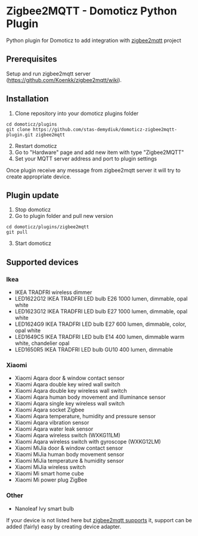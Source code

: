 # Zigbee2MQTT - Domoticz Python Plugin
Python plugin for Domoticz to add integration with [zigbee2mqtt](https://github.com/Koenkk/zigbee2mqtt) project

## Prerequisites

Setup and run zigbee2mqtt server (https://github.com/Koenkk/zigbee2mqtt/wiki).

## Installation

1. Clone repository into your domoticz plugins folder
```
cd domoticz/plugins
git clone https://github.com/stas-demydiuk/domoticz-zigbee2mqtt-plugin.git zigbee2mqtt
```
2. Restart domoticz
3. Go to "Hardware" page and add new item with type "Zigbee2MQTT"
4. Set your MQTT server address and port to plugin settings

Once plugin receive any message from zigbee2mqtt server it will try to create appropriate device.

## Plugin update

1. Stop domoticz
2. Go to plugin folder and pull new version
```
cd domoticz/plugins/zigbee2mqtt
git pull
```
3. Start domoticz

## Supported devices

### Ikea

- IKEA TRADFRI wireless dimmer
- LED1622G12 IKEA TRADFRI LED bulb E26 1000 lumen, dimmable, opal white
- LED1623G12 IKEA TRADFRI LED bulb E27 1000 lumen, dimmable, opal white
- LED1624G9 IKEA TRADFRI LED bulb E27 600 lumen, dimmable, color, opal white
- LED1649C5 IKEA TRADFRI LED bulb E14 400 lumen, dimmable warm white, chandelier opal
- LED1650R5 IKEA TRADFRI LED bulb GU10 400 lumen, dimmable

### Xiaomi

- Xiaomi Aqara door & window contact sensor
- Xiaomi Aqara double key wired wall switch
- Xiaomi Aqara double key wireless wall switch
- Xiaomi Aqara human body movement and illuminance sensor
- Xiaomi Aqara single key wireless wall switch
- Xiaomi Aqara socket Zigbee
- Xiaomi Aqara temperature, humidity and pressure sensor
- Xiaomi Aqara vibration sensor
- Xiaomi Aqara water leak sensor
- Xiaomi Aqara wireless switch (WXKG11LM)
- Xiaomi Aqara wireless switch with gyroscope (WXKG12LM)
- Xiaomi MiJia door & window contact sensor
- Xiaomi MiJia human body movement sensor
- Xiaomi MiJia temperature & humidity sensor
- Xiaomi MiJia wireless switch
- Xiaomi Mi smart home cube
- Xiaomi Mi power plug ZigBee

### Other

- Nanoleaf Ivy smart bulb

If your device is not listed here but [zigbee2mqtt supports](https://github.com/Koenkk/zigbee2mqtt/wiki/Supported-devices) it, support can be added (fairly) easy by creating device adapter.
